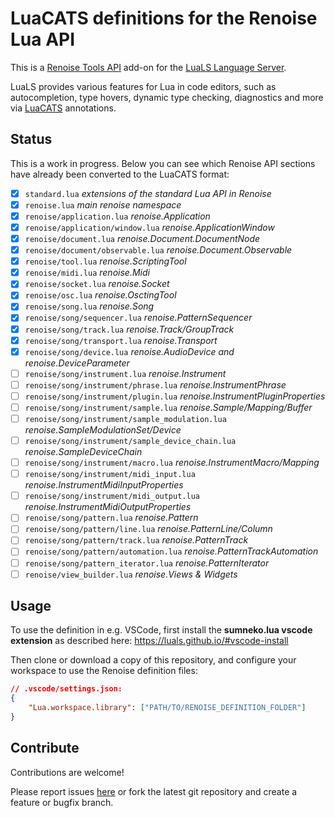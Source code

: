 # LuaCATS definitions for the Renoise Lua API 

This is a [Renoise Tools API](https://github.com/renoise/xrnx) add-on for the [LuaLS Language Server](https://github.com/LuaLS/lua-language-server).

LuaLS provides various features for Lua in code editors, such as autocompletion, type hovers, dynamic type checking, diagnostics and more via [LuaCATS](https://github.com/LuaCATS) annotations.

## Status

This is a work in progress. Below you can see which Renoise API sections have already been converted to the LuaCATS format:

- [x] `standard.lua` *extensions of the standard Lua API in Renoise*
- [x] `renoise.lua` *main renoise namespace*
- [x] `renoise/application.lua` *renoise.Application*
- [x] `renoise/application/window.lua` *renoise.ApplicationWindow*
- [x] `renoise/document.lua` *renoise.Document.DocumentNode*
- [x] `renoise/document/observable.lua` *renoise.Document.Observable*
- [x] `renoise/tool.lua` *renoise.ScriptingTool*
- [x] `renoise/midi.lua` *renoise.Midi*
- [x] `renoise/socket.lua` *renoise.Socket*
- [x] `renoise/osc.lua` *renoise.OsctingTool*
- [x] `renoise/song.lua` *renoise.Song*
- [x] `renoise/song/sequencer.lua` *renoise.PatternSequencer*
- [x] `renoise/song/track.lua` *renoise.Track/GroupTrack*
- [x] `renoise/song/transport.lua` *renoise.Transport*
- [x] `renoise/song/device.lua` *renoise.AudioDevice and renoise.DeviceParameter*
- [ ] `renoise/song/instrument.lua` *renoise.Instrument*
- [ ] `renoise/song/instrument/phrase.lua` *renoise.InstrumentPhrase*
- [ ] `renoise/song/instrument/plugin.lua` *renoise.InstrumentPluginProperties*
- [ ] `renoise/song/instrument/sample.lua` *renoise.Sample/Mapping/Buffer*
- [ ] `renoise/song/instrument/sample_modulation.lua` *renoise.SampleModulationSet/Device*
- [ ] `renoise/song/instrument/sample_device_chain.lua` *renoise.SampleDeviceChain*
- [ ] `renoise/song/instrument/macro.lua` *renoise.InstrumentMacro/Mapping*
- [ ] `renoise/song/instrument/midi_input.lua` *renoise.InstrumentMidiInputProperties*
- [ ] `renoise/song/instrument/midi_output.lua` *renoise.InstrumentMidiOutputProperties*
- [ ] `renoise/song/pattern.lua` *renoise.Pattern*
- [ ] `renoise/song/pattern/line.lua` *renoise.PatternLine/Column*
- [ ] `renoise/song/pattern/track.lua` *renoise.PatternTrack*
- [ ] `renoise/song/pattern/automation.lua` *renoise.PatternTrackAutomation*
- [ ] `renoise/song/pattern_iterator.lua` *renoise.PatternIterator*
- [ ] `renoise/view_builder.lua` *renoise.Views & Widgets*

## Usage

To use the definition in e.g. VSCode, first install the **sumneko.lua vscode extension** as described here:
https://luals.github.io/#vscode-install

Then clone or download a copy of this repository, and configure your workspace to use the Renoise definition files:

```json
// .vscode/settings.json:
{
    "Lua.workspace.library": ["PATH/TO/RENOISE_DEFINITION_FOLDER"]
}
```

## Contribute

Contributions are welcome!

Please report issues [here](https://github.com/renoise/definitions/issues) or fork the latest git repository and create a feature or bugfix branch.
